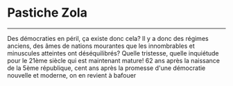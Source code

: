 # Pastiche Zola
---
Des démocraties en péril, ça existe donc cela? Il y a donc des régimes anciens, des âmes de nations mourantes que les innombrables et minuscules atteintes ont déséquilibrés? Quelle tristesse, quelle inquiétude pour le 21ème siècle qui est maintenant mature! 62 ans après la naissance de la 5ème république, cent ans après la promesse d'une démocratie nouvelle et moderne, on en revient à bafouer 
